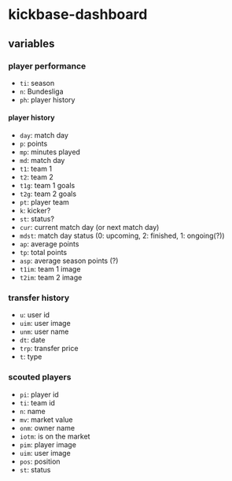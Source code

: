 # kickbase-dashboard

## variables

### player performance

- `ti`: season
- `n`: Bundesliga
- `ph`: player history

#### player history
- `day`: match day
- `p`: points
- `mp`: minutes played
- `md`: match day
- `t1`: team 1
- `t2`: team 2
- `t1g`: team 1 goals
- `t2g`: team 2 goals
- `pt`: player team
- `k`: kicker?
- `st`: status?
- `cur`: current match day (or next match day)
- `mdst`: match day status (0: upcoming, 2: finished, 1: ongoing(?))
- `ap`: average points
- `tp`: total points
- `asp`: average season points (?)
- `t1im`: team 1 image
- `t2im`: team 2 image


### transfer history
- `u`: user id
- `uim`: user image
- `unm`: user name
- `dt`: date
- `trp`: transfer price
- `t`: type


### scouted players
- `pi`: player id
- `ti`: team id
- `n`: name
- `mv`: market value
- `onm`: owner name
- `iotm`: is on the market
- `pim`: player image
- `uim`: user image
- `pos`: position
- `st`: status